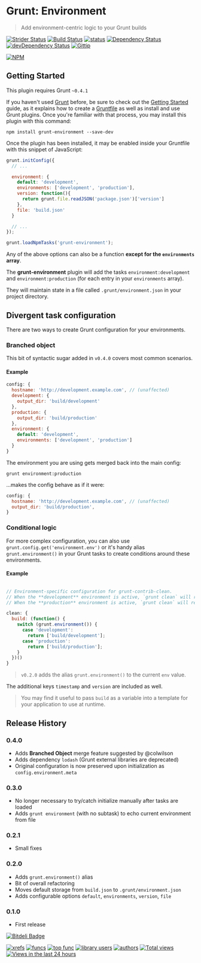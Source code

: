 # Grunt: Environment
> Add environment-centric logic to your Grunt builds

[![Strider Status](http://ci.ldk.io/logankoester/grunt-environment/badge)](http://ci.ldk.io/logankoester/grunt-environment/)
[![Build Status](https://travis-ci.org/logankoester/grunt-environment.png)](https://travis-ci.org/logankoester/grunt-environment)
[![status](https://sourcegraph.com/api/repos/github.com/logankoester/grunt-environment/badges/status.png)](https://sourcegraph.com/github.com/logankoester/grunt-environment)
[![Dependency Status](https://david-dm.org/logankoester/grunt-environment.png)](https://david-dm.org/logankoester/grunt-environment)
[![devDependency Status](https://david-dm.org/logankoester/grunt-environment/dev-status.png)](https://david-dm.org/logankoester/grunt-environment#info=devDependencies)
[![Gittip](http://img.shields.io/gittip/logankoester.png)](https://www.gittip.com/logankoester/)

[![NPM](https://nodei.co/npm/grunt-environment.png?downloads=true)](https://nodei.co/npm/grunt-environment/)

## Getting Started
This plugin requires Grunt `~0.4.1`

If you haven't used [Grunt](http://gruntjs.com/) before, be sure to check out the [Getting Started](http://gruntjs.com/getting-started) guide, as it explains how to create a [Gruntfile](http://gruntjs.com/sample-gruntfile) as well as install and use Grunt plugins. Once you're familiar with that process, you may install this plugin with this command:

```shell
npm install grunt-environment --save-dev
```

Once the plugin has been installed, it may be enabled inside your Gruntfile with this snippet of JavaScript:

```js
grunt.initConfig({
  // ...

  environment: {
    default: 'development',
    environments: ['development', 'production'],
    version: function(){
      return grunt.file.readJSON('package.json')['version']
    },
    file: 'build.json'
  }

  // ...
});

grunt.loadNpmTasks('grunt-environment');

```

Any of the above options can also be a function  **except for the `environments` array**.

The **grunt-environment** plugin will add the tasks `environment:development` and
`environment:production` (for each entry in your `environments` array).

They will maintain state in a file called `.grunt/environment.json` in your project directory.

## Divergent task configuration

There are two ways to create Grunt configuration for your environments.

### Branched object

This bit of syntactic sugar added in `v0.4.0` covers most common scenarios.

#### Example

```JavaScript
config: {
  hostname: 'http://development.example.com', // (unaffected)
  development: {
    output_dir: 'build/development'
  },
  production: {
    output_dir: 'build/production'
  },
  environment: {
    default: 'development',
    environments: ['development', 'production']
  }
}
```

The environment you are using gets merged back into the main config:

```
grunt environment:production
```

...makes the config behave as if it were:

```JavaScript
config: {
  hostname: 'http://development.example.com', // (unaffected)
  output_dir: 'build/production',
}
```

### Conditional logic

For more complex configuration, you can also use `grunt.config.get('environment.env')` or it's handy alias
`grunt.environment()` in your Grunt tasks to create conditions around these environments.

#### Example

```javascript

// Environment-specific configuration for grunt-contrib-clean.
// When the **development** environment is active, `grunt clean` will remove files inside `build/development`
// When the **production** environment is active, `grunt clean` will remove files inside `build/production`

clean: {
  build: (function() {
    switch (grunt.environment()) {
      case 'development':
        return ['build/development'];
      case 'production':
        return ['build/production'];
    }
  })()
}

```

> `v0.2.0` adds the alias `grunt.environment()` to the current `env` value.

The additional keys `timestamp` and `version` are included as well.

> You may find it useful to pass `build` as a variable into a template for your application to use at runtime.

## Release History

### 0.4.0

* Adds **Branched Object** merge feature suggested by @colwilson
* Adds dependency `lodash` (Grunt external libraries are deprecated)
* Original configuration is now preserved upon initialization as `config.environment.meta`

###  0.3.0

* No longer necessary to try/catch initialize manually after tasks are loaded
* Adds `grunt environment` (with no subtask) to echo current environment from file

###  0.2.1

* Small fixes

###  0.2.0

* Adds `grunt.environment()` alias
* Bit of overall refactoring
* Moves default storage from `build.json` to `.grunt/environment.json`
* Adds configurable options `default`, `environments`, `version`, `file`

### 0.1.0

* First release


[![Bitdeli Badge](https://d2weczhvl823v0.cloudfront.net/logankoester/grunt-environment/trend.png)](https://bitdeli.com/free "Bitdeli Badge")

[![xrefs](https://sourcegraph.com/api/repos/github.com/logankoester/grunt-environment/badges/xrefs.png)](https://sourcegraph.com/github.com/logankoester/grunt-environment)
[![funcs](https://sourcegraph.com/api/repos/github.com/logankoester/grunt-environment/badges/funcs.png)](https://sourcegraph.com/github.com/logankoester/grunt-environment)
[![top func](https://sourcegraph.com/api/repos/github.com/logankoester/grunt-environment/badges/top-func.png)](https://sourcegraph.com/github.com/logankoester/grunt-environment)
[![library users](https://sourcegraph.com/api/repos/github.com/logankoester/grunt-environment/badges/library-users.png)](https://sourcegraph.com/github.com/logankoester/grunt-environment)
[![authors](https://sourcegraph.com/api/repos/github.com/logankoester/grunt-environment/badges/authors.png)](https://sourcegraph.com/github.com/logankoester/grunt-environment)
[![Total views](https://sourcegraph.com/api/repos/github.com/logankoester/grunt-environment/counters/views.png)](https://sourcegraph.com/github.com/logankoester/grunt-environment)
[![Views in the last 24 hours](https://sourcegraph.com/api/repos/github.com/logankoester/grunt-environment/counters/views-24h.png)](https://sourcegraph.com/github.com/logankoester/grunt-environment)
